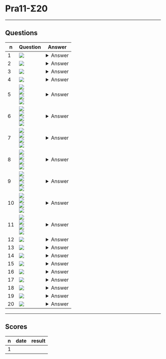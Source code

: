 # Pra11-Σ20

---

## Questions
|n|Question|Answer|
|-|--------|------|
|1|<img src="https://i.imgur.com/ohe0PoD.png">|<details><summary>Answer</summary><img src="https://i.imgur.com/YAAbKXq.png"></details>|
|2|<img src="https://i.imgur.com/ajckAKE.png">|<details><summary>Answer</summary><img src="https://i.imgur.com/tsQDke1.png"></details>|
|3|<img src="https://i.imgur.com/hFjZbXS.png">|<details><summary>Answer</summary><img src="https://i.imgur.com/RlneaMn.png"></details>|
|4|<img src="https://i.imgur.com/GWjkxP4.png">|<details><summary>Answer</summary><img src="https://i.imgur.com/72dz6d9.png"></details>|
|5|<img src="https://i.imgur.com/5Cfa1V0.png"><br/><img src="https://i.imgur.com/n3zShW1.png"><br/><img src="https://i.imgur.com/JWbermm.png"><br/><img src="https://i.imgur.com/0HTWc9P.png">|<details><summary>Answer</summary><img src="https://i.imgur.com/bPujJq6.png"></details>|
|6|<img src="https://i.imgur.com/5Cfa1V0.png"><br/><img src="https://i.imgur.com/n3zShW1.png"><br/><img src="https://i.imgur.com/JWbermm.png"><br/><img src="https://i.imgur.com/qNCpBGh.png">|<details><summary>Answer</summary><img src="https://i.imgur.com/kx5V3kR.png"></details>|
|7|<img src="https://i.imgur.com/5Cfa1V0.png"><br/><img src="https://i.imgur.com/n3zShW1.png"><br/><img src="https://i.imgur.com/JWbermm.png"><br/><img src="https://i.imgur.com/7igt5G8.png">|<details><summary>Answer</summary><img src="https://i.imgur.com/8G8NjHW.png"></details>|
|8|<img src="https://i.imgur.com/5Cfa1V0.png"><br/><img src="https://i.imgur.com/n3zShW1.png"><br/><img src="https://i.imgur.com/JWbermm.png"><br/><img src="https://i.imgur.com/1UPu2Pa.png">|<details><summary>Answer</summary><img src="https://i.imgur.com/RhGvOc0.png"></details>|
|9|<img src="https://i.imgur.com/5Cfa1V0.png"><br/><img src="https://i.imgur.com/n3zShW1.png"><br/><img src="https://i.imgur.com/JWbermm.png"><br/><img src="https://i.imgur.com/bySC0SV.png">|<details><summary>Answer</summary><img src="https://i.imgur.com/z31v3vr.png"></details>|
|10|<img src="https://i.imgur.com/5Cfa1V0.png"><br/><img src="https://i.imgur.com/n3zShW1.png"><br/><img src="https://i.imgur.com/JWbermm.png"><br/><img src="https://i.imgur.com/dvHHTAa.png">|<details><summary>Answer</summary><img src="https://i.imgur.com/Y9nznvp.png"></details>|
|11|<img src="https://i.imgur.com/5Cfa1V0.png"><br/><img src="https://i.imgur.com/n3zShW1.png"><br/><img src="https://i.imgur.com/JWbermm.png"><br/><img src="https://i.imgur.com/n1RiHq1.png">|<details><summary>Answer</summary><img src="https://i.imgur.com/hMxap6E.png"><br/><img src="https://i.imgur.com/mD2UsON.png"></details>|
|12|<img src="https://i.imgur.com/jY4Nl4w.png">|<details><summary>Answer</summary><img src="https://i.imgur.com/0RVkOBv.png"></details>|
|13|<img src="https://i.imgur.com/Y8wiMRo.png">|<details><summary>Answer</summary><img src="https://i.imgur.com/HLi97Zh.png"></details>|
|14|<img src="https://i.imgur.com/pe4lrkx.png">|<details><summary>Answer</summary><img src="https://i.imgur.com/dX8hy0S.png"></details>|
|15|<img src="https://i.imgur.com/dRvjvir.png">|<details><summary>Answer</summary><img src="https://i.imgur.com/Q9jMmM9.png"></details>|
|16|<img src="https://i.imgur.com/iDEsckc.png">|<details><summary>Answer</summary><img src="https://i.imgur.com/PHTYJqj.png"></details>|
|17|<img src="https://i.imgur.com/PdMst8F.png">|<details><summary>Answer</summary><img src="https://i.imgur.com/UfdjxHQ.png"></details>|
|18|<img src="https://i.imgur.com/VzdzX9Y.png">|<details><summary>Answer</summary><img src="https://i.imgur.com/GU7TXUW.png"></details>|
|19|<img src="https://i.imgur.com/0c9RteP.png">|<details><summary>Answer</summary><img src="https://i.imgur.com/iNgxhQE.png"><br/><img src="https://i.imgur.com/XIPJRy3.png"></details>|
|20|<img src="https://i.imgur.com/sNekzcV.png">|<details><summary>Answer</summary><img src="https://i.imgur.com/dYAWBeG.png"></details>|

---

## Scores
|n|date|result|
|-|----|------|
|1|
